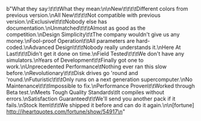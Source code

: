 b"What they say:\t\t\tWhat they mean:\n\nNew\t\t\t\tDifferent colors from previous version.\nAll New\t\t\t\tNot compatible with previous version.\nExclusive\t\t\tNobody else has documentation.\nUnmatched\t\t\tAlmost as good as the competition.\nDesign Simplicity\t\tThe company wouldn't give us any money.\nFool-proof Operation\t\tAll parameters are hard-coded.\nAdvanced Design\t\t\tNobody really understands it.\nHere At Last\t\t\tDidn't get it done on time.\nField Tested\t\t\tWe don't have any simulators.\nYears of Development\t\tFinally got one to work.\nUnprecedented Performance\tNothing ever ran this slow before.\nRevolutionary\t\t\tDisk drives go 'round and 'round.\nFuturistic\t\t\tOnly runs on a next generation supercomputer.\nNo Maintenance\t\t\tImpossible to fix.\nPerformance Proven\t\tWorked through Beta test.\nMeets Tough Quality Standards\tIt compiles without errors.\nSatisfaction Guaranteed\t\tWe'll send you another pack if it fails.\nStock Item\t\t\tWe shipped it before and can do it again.\n\n[fortune] http://iheartquotes.com/fortune/show/54917\n"